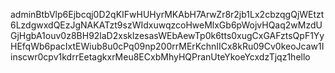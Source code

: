 adminBtbVlp6Ejbcqj0D2qKIFwHUHyrMKAbH7ArwZr8r2jb1Lx2cbzqgQjWEtzt6LzdgwxdQEzJgNAKATzt9szWIdxuwqzcoHweMlxGb6pWojvHQaq2wMzdUGjHgbA1ouv0z8BH92laD2xsklzesasWEbAewTp0k6tts0xugCxGAFztsQpF1YyHEfqWb6pacIxtEWiub8u0cPq09np200rrMErKchnIICx8kRu09Cv0keoJcaw1Iinscwr0cpv1kdrrEetagkxrMeu8ECxbMhyHQPranUteYkoeYcxdzTjqz1hello
